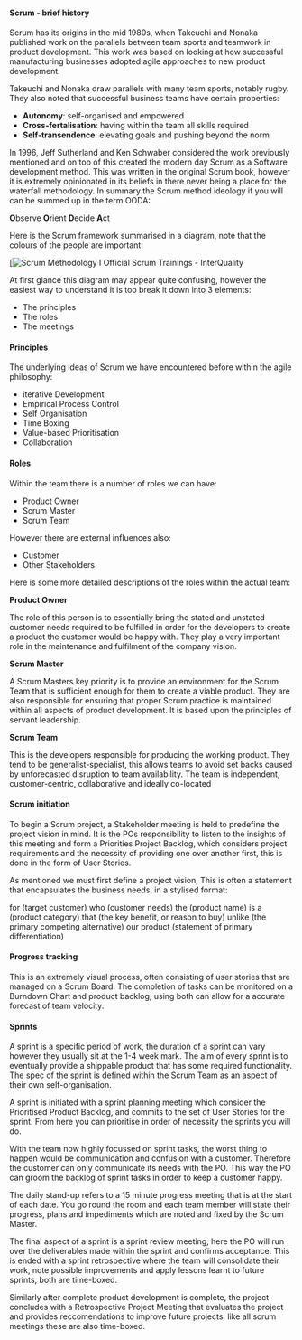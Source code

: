 #### Scrum - brief history  

Scrum has its origins in the mid 1980s, when Takeuchi and Nonaka published work on the parallels between team sports and teamwork in product development. This work was based on looking at how successful manufacturing businesses adopted agile approaches to new product development. 

Takeuchi and Nonaka draw parallels with many team sports, notably rugby. They also noted that successful business teams have certain properties:

- **Autonomy**: self-organised and empowered 
- **Cross-fertalisation**: having within the team all skills required 
- **Self-transendence**: elevating goals and pushing beyond the norm

In 1996, Jeff Sutherland and Ken Schwaber considered the work previously mentioned and on top of this created the modern day Scrum as a Software development method. This was written in the original Scrum book, however it is extremely opinionated in its beliefs in there never being a place for the waterfall methodology. In summary the Scrum method ideology if you will can be summed up in the term OODA:

**O**bserve
**O**rient
**D**ecide 
**A**ct

Here is the Scrum framework summarised in a diagram, note that the colours of the people are important:

[![Scrum Methodology I Official Scrum Trainings - InterQuality](https://interqualitybg.com/images/SCRUM_METHODOLOGY_InterQuality_image_1.jpg)

At first glance this diagram may appear quite confusing, however the easiest way to understand it is too break it down into 3 elements:

- The principles 
- The roles 
- The meetings 


#### Principles

The underlying ideas of Scrum we have encountered before within the agile philosophy: 

- iterative Development 
- Empirical Process Control
- Self Organisation 
- Time Boxing 
- Value-based Prioritisation 
- Collaboration 


#### Roles

Within the team there is a number of roles we can have:

- Product Owner 
- Scrum Master 
- Scrum Team 

However there are external influences also:

- Customer 
- Other Stakeholders 

Here is some more detailed descriptions of the roles within the actual team:


**Product Owner**

The role of this person is to essentially bring the stated and unstated customer needs required to be fulfilled in order for the developers to create a product the customer would be happy with. They play a very important role in the maintenance and fulfilment of the company vision. 

**Scrum Master**

A Scrum Masters key priority is to provide an environment for the Scrum Team that is sufficient enough for them to create a viable product. They are also responsible for ensuring that proper Scrum practice is maintained within all aspects of product development. It is based upon the principles of servant leadership. 

**Scrum Team**

This is the developers responsible for producing the working product. They tend to be generalist-specialist, this allows teams to avoid set backs caused by unforecasted disruption to team availability. The team is independent, customer-centric, collaborative and ideally co-located 


#### Scrum initiation 

To begin a Scrum project, a Stakeholder meeting is held to predefine the project vision in mind. It is the POs responsibility to listen to the insights of this meeting and form a Priorities Project Backlog, which considers project requirements and the necessity of providing one over another first, this is done in the form of User Stories. 

As mentioned we must first define a project vision, This is often a statement that encapsulates the business needs, in a stylised format:

for (target customer)
who (customer needs)
the (product name)
is a (product category)
that (the key benefit, or reason to buy)
unlike (the primary competing alternative)
our product (statement of primary differentiation)


#### Progress tracking 

This is an extremely visual process, often consisting of user stories that are managed on a Scrum Board. The completion of tasks can be monitored on a Burndown Chart and product backlog, using both can allow for a accurate forecast of team velocity. 


#### Sprints

A sprint is a specific period of work, the duration of a sprint can vary however they usually sit at the 1-4 week mark. The aim of every sprint is to eventually provide a shippable product that has some required functionality. The spec of the sprint is defined within the Scrum Team as an aspect of their own self-organisation. 

A sprint is initiated with a sprint planning meeting which consider the Prioritised Product Backlog, and commits to the set of User Stories for the sprint. From here you can prioritise in order of necessity the sprints you will do. 

With the team  now highly focussed on sprint tasks, the worst thing to happen would be communication and confusion with a customer. Therefore the customer can only communicate its needs with the PO. This way the PO can groom the backlog of sprint tasks in order to keep a customer happy. 

The daily stand-up refers to a 15 minute progress meeting that is at the start of each date. You go round the room and each team member will state their progress, plans and impediments which are noted and fixed by the Scrum Master. 

The final aspect of a sprint is a sprint review meeting, here the PO will run over the deliverables made within the sprint and confirms acceptance. This is ended with a sprint retrospective where the team will consolidate their work, note possible improvements and apply lessons learnt to future sprints, both are time-boxed. 

Similarly after complete product development is complete, the project concludes with a Retrospective Project Meeting that evaluates the project and provides reccomendations to improve future projects, like all scrum meetings these are also time-boxed. 